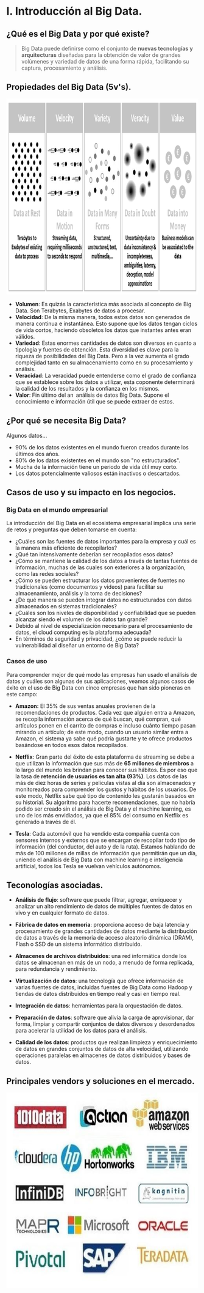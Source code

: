 # I. Introducción al Big Data.

## ¿Qué es el Big Data y por qué existe?

> Big Data puede definirse como el conjunto de **nuevas tecnologías y arquitecturas** diseñadas para la obtención de valor de grandes volúmenes y variedad de datos de una forma rápida, facilitando su captura, procesamiento y análisis.

## Propiedades del Big Data (5v's).

<p align="center">
    <img src="./images/5vs.png" height="512"/>
</p>

- **Volumen**: Es quizás la característica más asociada al concepto de Big Data. Son Terabytes, Exabytes de datos a procesar.
- **Velocidad**: De la misma manera, todos estos datos son generados de manera continua e instantánea. Esto supone que los datos tengan ciclos de vida cortos, haciendo obsoletos los datos que instantes antes eran válidos.
- **Variedad**: Estas enormes cantidades de datos son diversos en cuanto a tipología y fuentes de obtención. Esta diversidad es clave para la riqueza de posibilidades del Big Data. Pero a la vez aumenta el grado complejidad tanto en su almacenamiento como en su procesamiento y análisis.
- **Veracidad**: La veracidad puede entenderse como el grado de confianza que se establece sobre los datos a utilizar, esta coponente determinará la calidad de los resultados y la confianza en los mismos.
- **Valor**: Fin último del an análisis de datos Big Data. Supone el conocimiento e información útil que se puede extraer de estos.

## ¿Por qué se necesita Big Data?

Algunos datos...

- 90% de los datos existentes en el mundo fueron creados durante los últimos dos años.
- 80% de los datos existentes en el mundo son "no estructurados".
- Mucha de la información tiene un periodo de vida útil muy corto.
- Los datos potencialmente valiosos están inactivos o descartados.

## Casos de uso y su impacto en los negocios.

### Big Data en el mundo empresarial

La introducción del Big Data en el ecosistema empresarial implica una serie de retos y preguntas que deben tomarse en cuenta:

- ¿Cuáles son las fuentes de datos importantes para la empresa y cuál es la manera más eficiente de recopilarlos?
- ¿Qué tan intensivamente deberían ser recopilados esos datos?
- ¿Cómo se mantiene la calidad de los datos a través de tantas fuentes de información, muchas de las cuales son exteriores a la organización, como las redes sociales?
- ¿Cómo se pueden estructurar los datos provenientes de fuentes no tradicionales (como documentos y videos) para facilitar su almacenamiento, análisis y la toma de decisiones?
- ¿De qué manera se pueden integrar datos no estructurados con datos almacenados en sistemas tradicionales?
- ¿Cuáles son los niveles de disponibilidad y confiabilidad que se pueden alcanzar siendo el volumen de los datos tan grande?
- Debido al nivel de especialización necesario para el procesamiento de datos, el cloud computing es la plataforma adecuada?
- En términos de seguridad y privacidad, ¿cómo se puede reducir la vulnerabilidad al diseñar un entorno de Big Data?

### Casos de uso

Para comprender mejor de qué modo las empresas han usado el análisis de datos y cuáles son algunas de sus aplicaciones, veamos algunos casos de éxito en el uso de Big Data con cinco empresas que han sido pioneras en este campo:

- **Amazon:** El 35% de sus ventas anuales provienen de la recomendaciones de productos. Cada vez que alguien entra a Amazon, se recopila información acerca de qué buscan, qué compran, qué artículos ponen en el carrito de compras e incluso cuánto tiempo pasan mirando un artículo; de este modo, cuando un usuario similar entra a Amazon, el sistema ya sabe qué podría gustarte y te ofrece productos basándose en todos esos datos recopilados.

- **Netflix**: Gran parte del éxito de esta plataforma de streaming se debe a que utilizan la información que sus más de **65 millones de miembros** a lo largo del mundo les brindan para conocer sus hábitos. Es por eso que la tasa de **retención de usuarios es tan alta (93%)**. Los datos de las más de diez horas de series y películas vistas al día son almacenados y monitoreados para comprender los gustos y hábitos de los usuarios. De este modo, Netflix sabe qué tipo de contenido les gustarán basados en su historial. Su algoritmo para hacerte recomendaciones, que no habría podido ser creado sin el análisis de Big Data y el machine learning, es uno de los más envidiados, ya que el 85% del consumo en Netflix es generado a través de él.

- **Tesla**: Cada automóvil que ha vendido esta compañía cuenta con sensores internos y externos que se encargan de recopilar todo tipo de información (del conductor, del auto y de la ruta). Estamos hablando de más de 100 millones de millas de información que permitirán que un día, uniendo el análisis de Big Data con machine learning e inteligencia artificial, todos los Tesla se vuelvan vehículos autónomos.

## Teconologías asociadas.

- **Análisis de flujo**: software que puede filtrar, agregar, enriquecer y analizar un alto rendimiento de datos de múltiples fuentes de datos en vivo y en cualquier formato de datos.

- **Fábrica de datos en memoria**: proporciona acceso de baja latencia y procesamiento de grandes cantidades de datos mediante la distribución de datos a través de la memoria de acceso aleatorio dinámica (DRAM), Flash o SSD de un sistema informático distribuido.

- **Almacenes de archivos distribuidos**: una red informática donde los datos se almacenan en más de un nodo, a menudo de forma replicada, para redundancia y rendimiento.

- **Virtualización de datos**: una tecnología que ofrece información de varias fuentes de datos, incluidas fuentes de Big Data como Hadoop y tiendas de datos distribuidos en tiempo real y casi en tiempo real.

- **Integración de datos**: herramientas para la orquestación de datos.

- **Preparación de datos**: software que alivia la carga de aprovisionar, dar forma, limpiar y compartir conjuntos de datos diversos y desordenados para acelerar la utilidad de los datos para el análisis.

- **Calidad de los datos**: productos que realizan limpieza y enriquecimiento de datos en grandes conjuntos de datos de alta velocidad, utilizando operaciones paralelas en almacenes de datos distribuidos y bases de datos.

## Principales vendors y soluciones en el mercado.

<p align="center">
    <img src="./images/vendors.jpeg" height="512"/>
</p>

